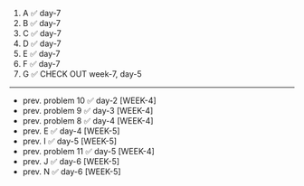 1. A ✅ day-7
2. B ✅ day-7
3. C ✅ day-7
4. D ✅ day-7
5. E ✅ day-7
6. F ✅ day-7
7. G ✅ CHECK OUT week-7, day-5
---
- prev. problem 10  ✅ day-2 [WEEK-4]
- prev. problem 9   ✅ day-3 [WEEK-4]
- prev. problem 8   ✅ day-4 [WEEK-4]
- prev. E           ✅ day-4 [WEEK-5]
- prev. I           ✅ day-5 [WEEK-5]
- prev. problem 11   ✅ day-5 [WEEK-4]
- prev. J           ✅ day-6 [WEEK-5]
- prev. N           ✅ day-6 [WEEK-5] 